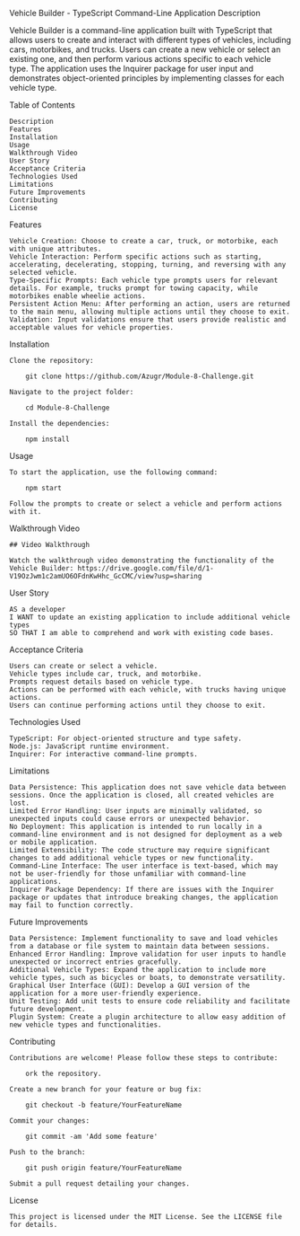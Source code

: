 Vehicle Builder - TypeScript Command-Line Application
Description

Vehicle Builder is a command-line application built with TypeScript that allows users to create and interact with different types of vehicles, including cars, motorbikes, and trucks. Users can create a new vehicle or select an existing one, and then perform various actions specific to each vehicle type. The application uses the Inquirer package for user input and demonstrates object-oriented principles by implementing classes for each vehicle type.

Table of Contents

    Description
    Features
    Installation
    Usage
    Walkthrough Video
    User Story
    Acceptance Criteria
    Technologies Used
    Limitations
    Future Improvements
    Contributing
    License

Features

    Vehicle Creation: Choose to create a car, truck, or motorbike, each with unique attributes.
    Vehicle Interaction: Perform specific actions such as starting, accelerating, decelerating, stopping, turning, and reversing with any selected vehicle.
    Type-Specific Prompts: Each vehicle type prompts users for relevant details. For example, trucks prompt for towing capacity, while motorbikes enable wheelie actions.
    Persistent Action Menu: After performing an action, users are returned to the main menu, allowing multiple actions until they choose to exit.
    Validation: Input validations ensure that users provide realistic and acceptable values for vehicle properties.

Installation

    Clone the repository:

        git clone https://github.com/Azugr/Module-8-Challenge.git

    Navigate to the project folder:

        cd Module-8-Challenge

    Install the dependencies:

        npm install

Usage

    To start the application, use the following command:

        npm start

    Follow the prompts to create or select a vehicle and perform actions with it.

    
Walkthrough Video

    ## Video Walkthrough

    Watch the walkthrough video demonstrating the functionality of the Vehicle Builder: https://drive.google.com/file/d/1-V19OzJwm1c2amUO6OFdnKwHhc_GcCMC/view?usp=sharing

User Story

    AS a developer
    I WANT to update an existing application to include additional vehicle types
    SO THAT I am able to comprehend and work with existing code bases.

Acceptance Criteria

    Users can create or select a vehicle.
    Vehicle types include car, truck, and motorbike.
    Prompts request details based on vehicle type.
    Actions can be performed with each vehicle, with trucks having unique actions.
    Users can continue performing actions until they choose to exit.

Technologies Used

    TypeScript: For object-oriented structure and type safety.
    Node.js: JavaScript runtime environment.
    Inquirer: For interactive command-line prompts.

Limitations

    Data Persistence: This application does not save vehicle data between sessions. Once the application is closed, all created vehicles are lost.
    Limited Error Handling: User inputs are minimally validated, so unexpected inputs could cause errors or unexpected behavior.
    No Deployment: This application is intended to run locally in a command-line environment and is not designed for deployment as a web or mobile application.
    Limited Extensibility: The code structure may require significant changes to add additional vehicle types or new functionality.
    Command-Line Interface: The user interface is text-based, which may not be user-friendly for those unfamiliar with command-line applications.
    Inquirer Package Dependency: If there are issues with the Inquirer package or updates that introduce breaking changes, the application may fail to function correctly.

Future Improvements

    Data Persistence: Implement functionality to save and load vehicles from a database or file system to maintain data between sessions.
    Enhanced Error Handling: Improve validation for user inputs to handle unexpected or incorrect entries gracefully.
    Additional Vehicle Types: Expand the application to include more vehicle types, such as bicycles or boats, to demonstrate versatility.
    Graphical User Interface (GUI): Develop a GUI version of the application for a more user-friendly experience.
    Unit Testing: Add unit tests to ensure code reliability and facilitate future development.
    Plugin System: Create a plugin architecture to allow easy addition of new vehicle types and functionalities.

Contributing

    Contributions are welcome! Please follow these steps to contribute:

        ork the repository.

    Create a new branch for your feature or bug fix:

        git checkout -b feature/YourFeatureName

    Commit your changes:

        git commit -am 'Add some feature'

    Push to the branch:

        git push origin feature/YourFeatureName

    Submit a pull request detailing your changes.

License

    This project is licensed under the MIT License. See the LICENSE file for details.